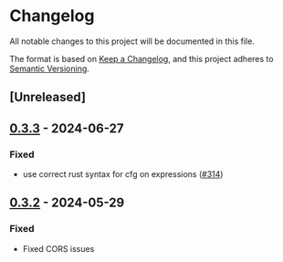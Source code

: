 # Changelog
All notable changes to this project will be documented in this file.

The format is based on [Keep a Changelog](https://keepachangelog.com/en/1.0.0/),
and this project adheres to [Semantic Versioning](https://semver.org/spec/v2.0.0.html).

## [Unreleased]

## [0.3.3](https://github.com/crabnebula-dev/devtools/compare/v0.3.2...v0.3.3) - 2024-06-27

### Fixed
- use correct rust syntax for cfg on expressions ([#314](https://github.com/crabnebula-dev/devtools/pull/314))

## [0.3.2](https://github.com/crabnebula-dev/devtools/compare/v0.3.1...v0.3.2) - 2024-05-29

### Fixed
- Fixed CORS issues
